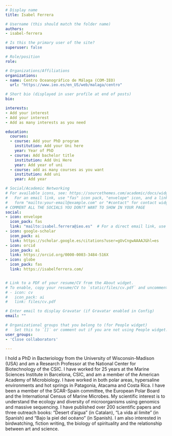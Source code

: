 ```yaml
---
# Display name
title: Isabel Ferrera

# Username (this should match the folder name)
authors:  
- isabel-ferrera

# Is this the primary user of the site?
superuser: false  

# Role/position
role: 

# Organizations/Affiliations
organizations:  
- name: Centro Oceanográfico de Málaga (COM-IEO)  
  url: "https://www.ieo.es/en_US/web/malaga/centro"  

# Short bio (displayed in user profile at end of posts)
bio:  

interests:  
- Add your interest  
- Add your interest  
- Add as many interests as you need  

education:  
  courses:  
  - course: Add your PhD program  
    institution: Add your Uni here  
    year: Year of PhD  
  - course: Add bachelor title  
    institution: Add Uni Here  
    year: Add year of uni  
  - course: add as many courses as you want  
    institution: Add uni  
    year: Add year  

# Social/Academic Networking
# For available icons, see: https://sourcethemes.com/academic/docs/widgets/#icons
#   For an email link, use "fas" icon pack, "envelope" icon, and a link in the
#   form "mailto:your-email@example.com" or "#contact" for contact widget.
# COMMENT ALL THE SOCIALS YOU DON?T WANT TO SHOW IN YOUR PAGE
social:
- icon: envelope
  icon_pack: fas
  link: "mailto:isabel.ferrera@ieo.es"  # For a direct email link, use "mailto:test@example.org".
- icon: google-scholar
  icon_pack: ai
  link: https://scholar.google.es/citations?user=gUvCngwAAAAJ&hl=es
- icon: orcid
  icon_pack: ai
  link: https://orcid.org/0000-0003-3484-516X
- icon: globe
  icon_pack: fas
  link: https://isabelferrera.com/


# Link to a PDF of your resume/CV from the About widget.
# To enable, copy your resume/CV to `static/files/cv.pdf` and uncomment the lines below.
# - icon: cv
#   icon_pack: ai
#   link: files/cv.pdf

# Enter email to display Gravatar (if Gravatar enabled in Config)
email: ""

# Organizational groups that you belong to (for People widget)
#   Set this to `[]` or comment out if you are not using People widget.
user_groups:    
- 'Close collaborators'  

---
```

I hold a PhD in Bacteriology from the University of Wisconsin-Madison (USA) and am a Research Professor at the National Center for Biotechnology of the CSIC. I have worked for 25 years at the Marine Sciences Institute in Barcelona, CSIC, and am a member of the American Academy of Microbiology. I have worked in both polar areas, hypersaline environments and hot springs in Patagonia, Atacama and Costa Rica. I have been a member of the SCAR-Spain committee, the European Polar Board and the International Census of Marine Microbes. My scientific interest is to understand the ecology and diversity of microorganisms using genomics and massive sequencing. I have published over 200 scientific papers and three outreach books: “Desert d’aigua” (in Catalan), “La vida al limite” (in Spanish) and “Bajo la piel del océano” (in Spanish). I am also interested in birdwatching, fiction writing, the biology of spirituality and the relationship between art and science.  


